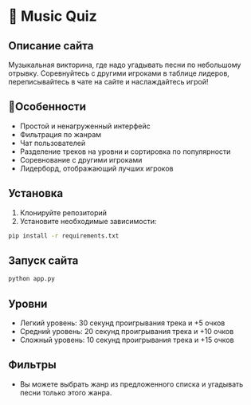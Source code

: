 # 🎵 Music Quiz

## Описание сайта
Музыкальная викторина, где надо угадывать песни по небольшому отрывку. Соревнуйтесь с другими игроками в таблице лидеров, переписывайтесь в чате на сайте и наслаждайтесь игрой!

## 🌟Особенности
- Простой и ненагруженный интерфейс
- Фильтрация по жанрам
- Чат пользователей
- Разделение треков на уровни и сортировка по популярности
- Соревнование с другими игроками
- Лидерборд, отображающий лучших игроков

## Установка
1. Клонируйте репозиторий
2. Установите необходимые зависимости:
```bash
pip install -r requirements.txt
```

## Запуск сайта
```bash
python app.py
```

## Уровни
- Легкий уровень: 30 секунд проигрывания трека и +5 очков
- Средний уровень: 20 секунд проигрывания трека и +10 очков
- Сложный уровень: 10 секунд проигрывания трека и +15 очков

## Фильтры
- Вы можете выбрать жанр из предложенного списка и угадывать песни только этого жанра.
